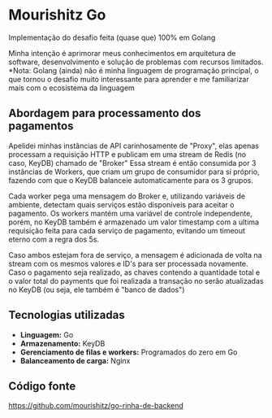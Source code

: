 # Mourishitz Go

Implementação do desafio feita (quase que) 100% em Golang

Minha intenção é aprimorar meus conhecimentos em arquitetura de software, desenvolvimento e solução de problemas com recursos limitados.
\*Nota: Golang (ainda) não é minha linguagem de programação principal, o que tornou o desafio muito interessante para aprender e me familiarizar mais com o ecosistema da linguagem

## Abordagem para processamento dos pagamentos

Apelidei minhas instâncias de API carinhosamente de "Proxy", elas apenas processam a requisição HTTP e publicam em uma stream de Redis (no caso, KeyDB) chamado de "Broker"
Essa stream é então consumida por 3 instâncias de Workers, que criam um grupo de consumidor para sí próprio, fazendo com que o KeyDB balanceie automaticamente para os 3 grupos.

Cada worker pega uma mensagem do Broker e, utilizando variáveis de ambiente, detectam quais serviços estão disponíveis para aceitar o pagamento.
Os workers mantém uma variável de controle independente, porém, no KeyDB também é armazenado um valor timestamp com a ultima requisição feita para cada serviço de pagamento, evitando um timeout eterno com a regra dos 5s.

Caso ambos estejam fora de serviço, a mensagem é adicionada de volta na stream com os mesmos valores e ID's para ser processada novamente.
Caso o pagamento seja realizado, as chaves contendo a quantidade total e o valor total do payments que foi realizada a transação no serão atualizadas no KeyDB (ou seja, ele também é "banco de dados")

## Tecnologias utilizadas

- **Linguagem:** Go
- **Armazenamento:** KeyDB
- **Gerenciamento de filas e workers:** Programados do zero em Go
- **Balanceamento de carga:** Nginx

## Código fonte

<https://github.com/mourishitz/go-rinha-de-backend>

